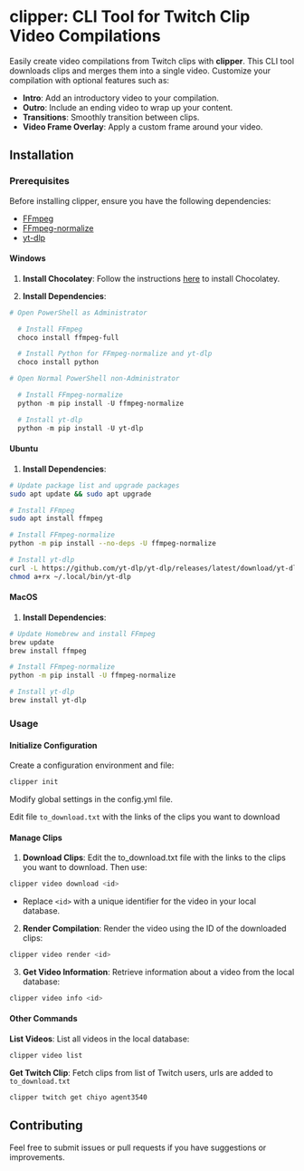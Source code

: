 # clipper: CLI Tool for Twitch Clip Video Compilations

Easily create video compilations from Twitch clips with **clipper**. This CLI tool downloads clips and merges them into a single video. Customize your compilation with optional features such as:

- **Intro**: Add an introductory video to your compilation.
- **Outro**: Include an ending video to wrap up your content.
- **Transitions**: Smoothly transition between clips.
- **Video Frame Overlay**: Apply a custom frame around your video.


## Installation

### Prerequisites

Before installing clipper, ensure you have the following dependencies:

- [FFmpeg](https://ffmpeg.org/)
- [FFmpeg-normalize](https://github.com/slhck/ffmpeg-normalize)
- [yt-dlp](https://github.com/yt-dlp/yt-dlp)


#### Windows
1. **Install Chocolatey**: Follow the instructions [here](https://chocolatey.org/install) to install Chocolatey.

2. **Install Dependencies**:
```powershell
# Open PowerShell as Administrator

  # Install FFmpeg
  choco install ffmpeg-full

  # Install Python for FFmpeg-normalize and yt-dlp
  choco install python

# Open Normal PowerShell non-Administrator

  # Install FFmpeg-normalize
  python -m pip install -U ffmpeg-normalize

  # Install yt-dlp
  python -m pip install -U yt-dlp
```

#### Ubuntu
1. **Install Dependencies**:
```bash
# Update package list and upgrade packages
sudo apt update && sudo apt upgrade

# Install FFmpeg
sudo apt install ffmpeg

# Install FFmpeg-normalize
python -m pip install --no-deps -U ffmpeg-normalize

# Install yt-dlp
curl -L https://github.com/yt-dlp/yt-dlp/releases/latest/download/yt-dlp -o ~/.local/bin/yt-dlp
chmod a+rx ~/.local/bin/yt-dlp
```

#### MacOS
1. **Install Dependencies**:
```bash
# Update Homebrew and install FFmpeg
brew update
brew install ffmpeg

# Install FFmpeg-normalize
python -m pip install -U ffmpeg-normalize

# Install yt-dlp
brew install yt-dlp
```

### Usage
#### Initialize Configuration

Create a configuration environment and file:
```bash
clipper init
```

Modify global settings in the config.yml file.

Edit file `to_download.txt` with the links of the clips you want to download

#### Manage Clips
1. **Download Clips**: Edit the to_download.txt file with the links to the clips you want to download. Then use:
```bash
clipper video download <id>
```
- Replace `<id>` with a unique identifier for the video in your local database.

2. **Render Compilation**: Render the video using the ID of the downloaded clips:
```bash
clipper video render <id>
```

3. **Get Video Information**: Retrieve information about a video from the local database:
```bash
clipper video info <id>
```

#### Other Commands
**List Videos**: List all videos in the local database:
```bash
clipper video list
```

**Get Twitch Clip**: Fetch clips from list of Twitch users, urls are added to `to_download.txt`
```bash
clipper twitch get chiyo agent3540
```

## Contributing
Feel free to submit issues or pull requests if you have suggestions or improvements.